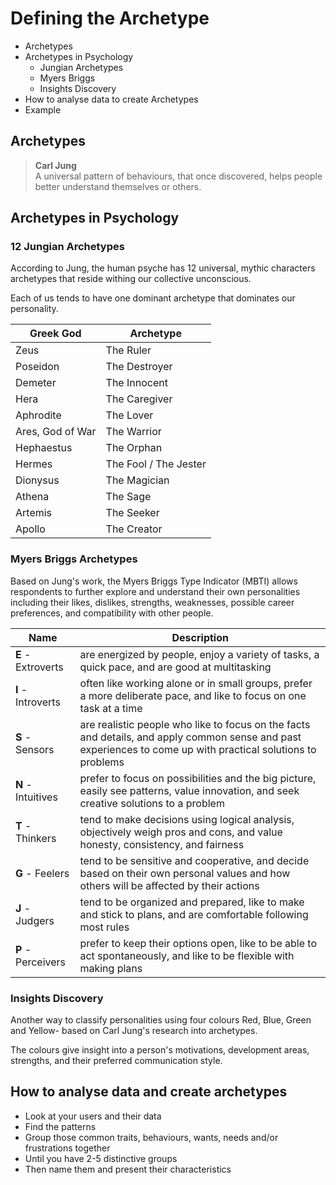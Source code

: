 # Defining the Archetype

- Archetypes
- Archetypes in Psychology
  - Jungian Archetypes
  - Myers Briggs
  - Insights Discovery
- How to analyse data to create Archetypes
- Example

## Archetypes

> **Carl Jung**<br />
> A universal pattern of behaviours, that once discovered, helps people better understand themselves or others.

## Archetypes in Psychology

### 12 Jungian Archetypes

According to Jung, the human psyche has 12 universal, mythic characters archetypes that reside withing our collective unconscious.

Each of us tends to have one dominant archetype that dominates our personality.

| Greek God        | Archetype             |
| ---------------- | --------------------- |
| Zeus             | The Ruler             |
| Poseidon         | The Destroyer         |
| Demeter          | The Innocent          |
| Hera             | The Caregiver         |
| Aphrodite        | The Lover             |
| Ares, God of War | The Warrior           |
| Hephaestus       | The Orphan            |
| Hermes           | The Fool / The Jester |
| Dionysus         | The Magician          |
| Athena           | The Sage              |
| Artemis          | The Seeker            |
| Apollo           | The Creator           |

### Myers Briggs Archetypes

Based on Jung's work, the Myers Briggs Type Indicator (MBTI) allows respondents to further explore and understand their own personalities including their likes, dislikes, strengths, weaknesses, possible career preferences, and compatibility with other people.

| Name               | Description                                                                                                                                                  |
| ------------------ | ------------------------------------------------------------------------------------------------------------------------------------------------------------ |
| **E** - Extroverts | are energized by people, enjoy a variety of tasks, a quick pace, and are good at multitasking                                                                |
| **I** - Introverts | often like working alone or in small groups, prefer a more deliberate pace, and like to focus on one task at a time                                          |
| **S** - Sensors    | are realistic people who like to focus on the facts and details, and apply common sense and past experiences to come up with practical solutions to problems |
| **N** - Intuitives | prefer to focus on possibilities and the big picture, easily see patterns, value innovation, and seek creative solutions to a problem                        |
| **T** - Thinkers   | tend to make decisions using logical analysis, objectively weigh pros and cons, and value honesty, consistency, and fairness                                 |
| **G** - Feelers    | tend to be sensitive and cooperative, and decide based on their own personal values and how others will be affected by their actions                         |
| **J** - Judgers    | tend to be organized and prepared, like to make and stick to plans, and are comfortable following most rules                                                 |
| **P** - Perceivers | prefer to keep their options open, like to be able to act spontaneously, and like to be flexible with making plans                                           |

### Insights Discovery

Another way to classify personalities using four colours Red, Blue, Green and Yellow- based on Carl Jung's research into archetypes.

The colours give insight into a person's motivations, development areas, strengths, and their preferred communication style.

## How to analyse data and create archetypes

- Look at your users and their data
- Find the patterns
- Group those common traits, behaviours, wants, needs and/or frustrations together
- Until you have 2-5 distinctive groups
- Then name them and present their characteristics
